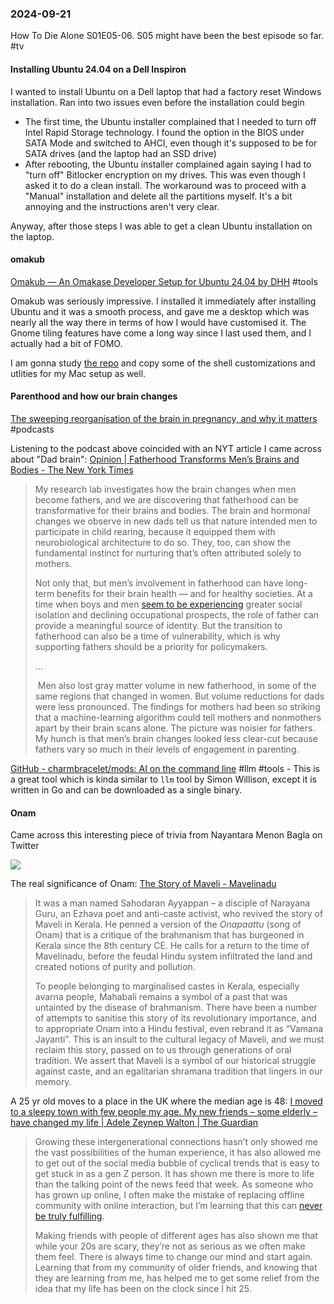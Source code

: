 ### 2024-09-21
How To Die Alone S01E05-06. S05 might have been the best episode so far. #tv
#### Installing Ubuntu 24.04 on a Dell Inspiron
 I wanted to install Ubuntu on a Dell laptop that had a factory reset Windows installation. Ran into two issues even before the installation could begin
* The first time, the Ubuntu installer complained that I needed to turn off Intel Rapid Storage technology. I found the option in the BIOS under SATA Mode and switched to AHCI, even though it's supposed to be for SATA drives (and the laptop had an SSD drive)
* After rebooting, the Ubuntu installer complained again saying I had to "turn off" Bitlocker encryption on my drives. This was even though I asked it to do a clean install. The workaround was to proceed with a "Manual" installation and delete all the partitions myself. It's a bit annoying and the instructions aren't very clear.

Anyway, after those steps I was able to get a clean Ubuntu installation on the laptop.
#### omakub
[Omakub — An Omakase Developer Setup for Ubuntu 24.04 by DHH](https://omakub.org/) #tools

Omakub was seriously impressive. I installed it immediately after installing Ubuntu and it was a smooth process, and gave me a desktop which was nearly all the way there in terms of how I would have customised it. The Gnome tiling features have come a long way since I last used them, and I actually had a bit of FOMO.

I am gonna study [the repo](https://github.com/basecamp/omakub) and copy some of the shell customizations and utlities for my Mac setup as well.
#### Parenthood and how our brain changes
[The sweeping reorganisation of the brain in pregnancy, and why it matters](https://www.listennotes.com/e/840771752993423492eb34a2807a471e/) #podcasts

Listening to the podcast above coincided with an NYT article I came across about "Dad brain": [Opinion | Fatherhood Transforms Men’s Brains and Bodies - The New York Times](https://www.nytimes.com/2024/06/16/opinion/dad-brain-fatherhood-parenting.html)

> My research lab investigates how the brain changes when men become fathers, and we are discovering that fatherhood can be transformative for their brains and bodies. The brain and hormonal changes we observe in new dads tell us that nature intended men to participate in child rearing, because it equipped them with neurobiological architecture to do so. They, too, can show the fundamental instinct for nurturing that’s often attributed solely to mothers.
> 
> Not only that, but men’s involvement in fatherhood can have long-term benefits for their brain health — and for healthy societies. At a time when boys and men [seem to be experiencing](https://www.nytimes.com/2023/03/10/opinion/ezra-klein-podcast-richard-reeves.html) greater social isolation and declining occupational prospects, the role of father can provide a meaningful source of identity. But the transition to fatherhood can also be a time of vulnerability, which is why supporting fathers should be a priority for policymakers.
> 
> …
> 
>  Men also lost gray matter volume in new fatherhood, in some of the same regions that changed in women. But volume reductions for dads were less pronounced. The findings for mothers had been so striking that a machine-learning algorithm could tell mothers and nonmothers apart by their brain scans alone. The picture was noisier for fathers. My hunch is that men’s brain changes looked less clear-cut because fathers vary so much in their levels of engagement in parenting.


[GitHub - charmbracelet/mods: AI on the command line](https://github.com/charmbracelet/mods?tab=readme-ov-file) #llm #tools - This is a great tool which is kinda similar to `llm` tool by Simon Willison, except it is written in Go and can be downloaded as a single binary.

#### Onam
Came across this interesting piece of trivia from Nayantara Menon Bagla on Twitter

![](https://x.com/BaglaNayantara/status/1835642728513695974)

The real significance of Onam: [The Story of Maveli - Mavelinadu](https://mavelinaducollective.com/the-story-of-maveli/)

> It was a man named Sahodaran Ayyappan – a disciple of Narayana Guru, an Ezhava poet and anti-caste activist, who revived the story of Maveli in Kerala. He penned a version of the _Onapaattu_ (song of Onam) that is a critique of the brahmanism that has burgeoned in Kerala since the 8th century CE. He calls for a return to the time of Mavelinadu, before the feudal Hindu system infiltrated the land and created notions of purity and pollution.
> 
> To people belonging to marginalised castes in Kerala, especially avarna people, Mahabali remains a symbol of a past that was untainted by the disease of brahmanism. There have been a number of attempts to sanitise this story of its revolutionary importance, and to appropriate Onam into a Hindu festival, even rebrand it as “Vamana Jayanti”. This is an insult to the cultural legacy of Maveli, and we must reclaim this story, passed on to us through generations of oral tradition. We assert that Maveli is a symbol of our historical struggle against caste, and an egalitarian shramana tradition that lingers in our memory.

A 25 yr old moves to a place in the UK where the median age is 48: [I moved to a sleepy town with few people my age. My new friends – some elderly – have changed my life | Adele Zeynep Walton | The Guardian](https://www.theguardian.com/commentisfree/article/2024/aug/29/sleepy-town-few-people-my-age-new-elderly-friends-wellbeing)

> Growing these intergenerational connections hasn’t only showed me the vast possibilities of the human experience, it has also allowed me to get out of the social media bubble of cyclical trends that is easy to get stuck in as a gen Z person. It has shown me there is more to life than the talking point of the news feed that week. As someone who has grown up online, I often make the mistake of replacing offline community with online interaction, but I’m learning that this can [never be truly fulfilling](https://www.theguardian.com/lifeandstyle/article/2024/jun/12/young-people-turning-away-from-phones-social-media-addiction).
> 
> Making friends with people of different ages has also shown me that while your 20s are scary, they’re not as serious as we often make them feel. There is always time to change our mind and start again. Learning that from my community of older friends, and knowing that they are learning from me, has helped me to get some relief from the idea that my life has been on the clock since I hit 25.